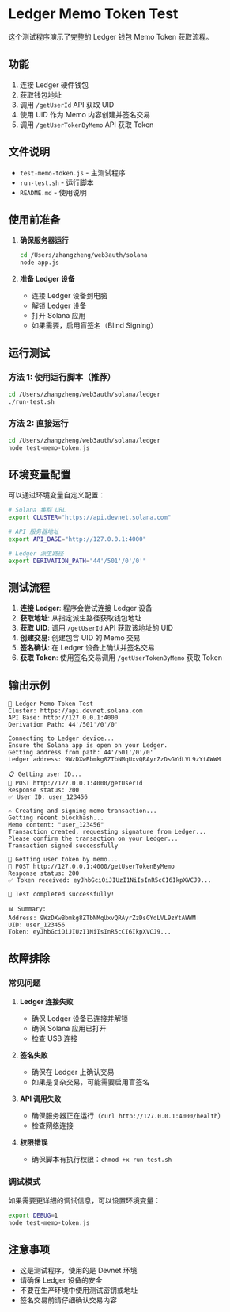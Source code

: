 # Ledger Memo Token Test

这个测试程序演示了完整的 Ledger 钱包 Memo Token 获取流程。

## 功能

1. 连接 Ledger 硬件钱包
2. 获取钱包地址
3. 调用 `/getUserId` API 获取 UID
4. 使用 UID 作为 Memo 内容创建并签名交易
5. 调用 `/getUserTokenByMemo` API 获取 Token

## 文件说明

- `test-memo-token.js` - 主测试程序
- `run-test.sh` - 运行脚本
- `README.md` - 使用说明

## 使用前准备

1. **确保服务器运行**
   ```bash
   cd /Users/zhangzheng/web3auth/solana
   node app.js
   ```

2. **准备 Ledger 设备**
   - 连接 Ledger 设备到电脑
   - 解锁 Ledger 设备
   - 打开 Solana 应用
   - 如果需要，启用盲签名（Blind Signing）

## 运行测试

### 方法 1: 使用运行脚本（推荐）
```bash
cd /Users/zhangzheng/web3auth/solana/ledger
./run-test.sh
```

### 方法 2: 直接运行
```bash
cd /Users/zhangzheng/web3auth/solana/ledger
node test-memo-token.js
```

## 环境变量配置

可以通过环境变量自定义配置：

```bash
# Solana 集群 URL
export CLUSTER="https://api.devnet.solana.com"

# API 服务器地址
export API_BASE="http://127.0.0.1:4000"

# Ledger 派生路径
export DERIVATION_PATH="44'/501'/0'/0'"
```

## 测试流程

1. **连接 Ledger**: 程序会尝试连接 Ledger 设备
2. **获取地址**: 从指定派生路径获取钱包地址
3. **获取 UID**: 调用 `/getUserId` API 获取该地址的 UID
4. **创建交易**: 创建包含 UID 的 Memo 交易
5. **签名确认**: 在 Ledger 设备上确认并签名交易
6. **获取 Token**: 使用签名交易调用 `/getUserTokenByMemo` 获取 Token

## 输出示例

```
🔗 Ledger Memo Token Test
Cluster: https://api.devnet.solana.com
API Base: http://127.0.0.1:4000
Derivation Path: 44'/501'/0'/0'

Connecting to Ledger device...
Ensure the Solana app is open on your Ledger.
Getting address from path: 44'/501'/0'/0'
Ledger address: 9WzDXwBbmkg8ZTbNMqUxvQRAyrZzDsGYdLVL9zYtAWWM

📋 Getting user ID...
📡 POST http://127.0.0.1:4000/getUserId
Response status: 200
✅ User ID: user_123456

✍️ Creating and signing memo transaction...
Getting recent blockhash...
Memo content: "user_123456"
Transaction created, requesting signature from Ledger...
Please confirm the transaction on your Ledger...
Transaction signed successfully

🎫 Getting user token by memo...
📡 POST http://127.0.0.1:4000/getUserTokenByMemo
Response status: 200
✅ Token received: eyJhbGciOiJIUzI1NiIsInR5cCI6IkpXVCJ9...

🎉 Test completed successfully!

📊 Summary:
Address: 9WzDXwBbmkg8ZTbNMqUxvQRAyrZzDsGYdLVL9zYtAWWM
UID: user_123456
Token: eyJhbGciOiJIUzI1NiIsInR5cCI6IkpXVCJ9...
```

## 故障排除

### 常见问题

1. **Ledger 连接失败**
   - 确保 Ledger 设备已连接并解锁
   - 确保 Solana 应用已打开
   - 检查 USB 连接

2. **签名失败**
   - 确保在 Ledger 上确认交易
   - 如果是复杂交易，可能需要启用盲签名

3. **API 调用失败**
   - 确保服务器正在运行（`curl http://127.0.0.1:4000/health`）
   - 检查网络连接

4. **权限错误**
   - 确保脚本有执行权限：`chmod +x run-test.sh`

### 调试模式

如果需要更详细的调试信息，可以设置环境变量：

```bash
export DEBUG=1
node test-memo-token.js
```

## 注意事项

- 这是测试程序，使用的是 Devnet 环境
- 请确保 Ledger 设备的安全
- 不要在生产环境中使用测试密钥或地址
- 签名交易前请仔细确认交易内容